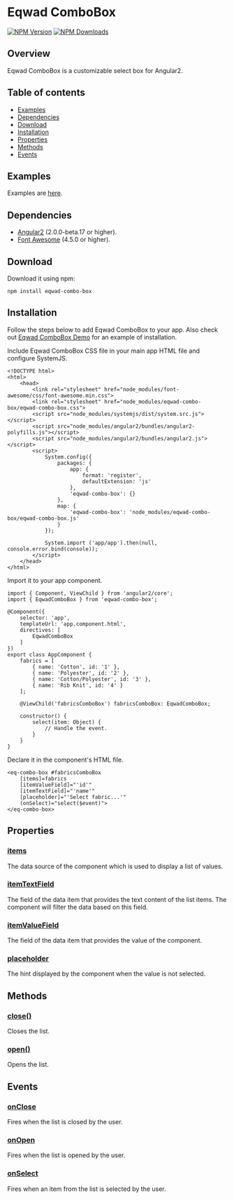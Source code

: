 [npm-image]: https://img.shields.io/npm/v/eqwad-combo-box.svg
[npm-url]: https://npmjs.org/package/eqwad-combo-box
[downloads-image]: https://img.shields.io/npm/dm/eqwad-combo-box.svg

# Eqwad ComboBox

[![NPM Version][npm-image]][npm-url]
[![NPM Downloads][downloads-image]][npm-url]

## Overview

Eqwad ComboBox is a customizable select box for Angular2.

## Table of contents
* [Examples ](#examples)
* [Dependencies](#dependencies)
* [Download](#download)
* [Installation](#installation)
* [Properties](#properties)
* [Methods](#methods)
* [Events](#events)

## Examples
Examples are [here](https://eqwad-combo-box-demo.herokuapp.com/).

## Dependencies
* [Angular2](https://angular.io/) (2.0.0-beta.17 or higher).
* [Font Awesome](http://fontawesome.io/) (4.5.0 or higher).

## Download
Download it using npm:

`npm install eqwad-combo-box`

## Installation
Follow the steps below to add Eqwad ComboBox to your app. Also check out [Eqwad ComboBox Demo](https://github.com/eakoryakin/eqwad-combo-box-demo) for an example of installation.

Include Eqwad ComboBox CSS file in your main app HTML file and configure SystemJS.  

    <!DOCTYPE html>
    <html>
        <head>
            <link rel="stylesheet" href="node_modules/font-awesome/css/font-awesome.min.css">
            <link rel="stylesheet" href="node_modules/eqwad-combo-box/eqwad-combo-box.css">
            <script src="node_modules/systemjs/dist/system.src.js"></script>
            <script src="node_modules/angular2/bundles/angular2-polyfills.js"></script>
            <script src="node_modules/angular2/bundles/angular2.js"></script>
            <script>
                System.config({
                    packages: {
                        app: {
                            format: 'register',
                            defaultExtension: 'js'
                        },
                        'eqwad-combo-box': {}
                    },
                    map: {
                        'eqwad-combo-box': 'node_modules/eqwad-combo-box/eqwad-combo-box.js'
                    }
                });

                System.import ('app/app').then(null, console.error.bind(console));
            </script>
        </head>
    </html>

Import it to your app component.

    import { Component, ViewChild } from 'angular2/core';
    import { EqwadComboBox } from 'eqwad-combo-box';

    @Component({
        selector: 'app',
        templateUrl: 'app.component.html',
        directives: [
            EqwadComboBox
        ]
    })
    export class AppComponent {
        fabrics = [
            { name: 'Cotton', id: '1' },
            { name: 'Polyester', id: '2' },
            { name: 'Cotton/Polyester', id: '3' },
            { name: 'Rib Knit', id: '4' }
        ];

        @ViewChild('fabricsComboBox') fabricsComboBox: EqwadComboBox;

        constructor() {
            select(item: Object) {
                // Handle the event.
            }
        }
    }

Declare it in the component's HTML file.

    <eq-combo-box #fabricsComboBox
        [items]=fabrics
        [itemValueField]="'id'"
        [itemTextField]="'name'"
        [placeholder]="'Select fabric...'"
        (onSelect)="select($event)">
    </eq-combo-box>

## Properties
### [items](/eakoryakin/eqwad-combo-box/wiki/items)
The data source of the component which is used to display a list of values.

### [itemTextField](/eakoryakin/eqwad-combo-box/wiki/itemTextField)
The field of the data item that provides the text content of the list items. The component will filter the data based on this field.

### [itemValueField](/eakoryakin/eqwad-combo-box/wiki/itemValueField)
The field of the data item that provides the value of the component.

### [placeholder](/eakoryakin/eqwad-combo-box/wiki/placeholder)
The hint displayed by the component when the value is not selected.

## Methods
### [close()](/eakoryakin/eqwad-combo-box/wiki/close())
Closes the list.

### [open()](/eakoryakin/eqwad-combo-box/wiki/open())
Opens the list.

## Events
### [onClose](/eakoryakin/eqwad-combo-box/wiki/onClose)
Fires when the list is closed by the user.

### [onOpen](/eakoryakin/eqwad-combo-box/wiki/onOpen)
Fires when the list is opened by the user.

### [onSelect](/eakoryakin/eqwad-combo-box/wiki/onSelect)
Fires when an item from the list is selected by the user.
